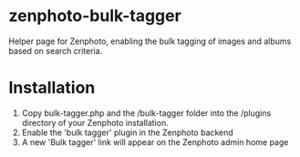 # zenphoto-bulk-tagger
Helper page for Zenphoto, enabling the bulk tagging of images and albums based on search criteria.

# Installation
1. Copy bulk-tagger.php and the /bulk-tagger folder into the /plugins directory of your Zenphoto installation.
2. Enable the 'bulk tagger' plugin in the Zenphoto backend
3. A new 'Bulk tagger' link will appear on the Zenphoto admin home page



